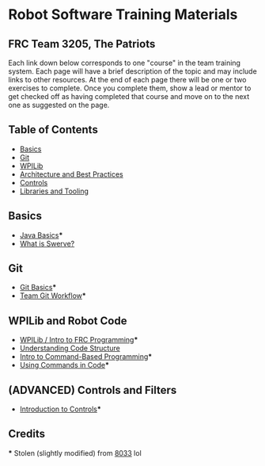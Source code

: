 # Robot Software Training Materials

## FRC Team 3205, The Patriots

Each link down below corresponds to one "course" in the team training system.
Each page will have a brief description of the topic and may include links to other resources.
At the end of each page there will be one or two exercises to complete.
Once you complete them, show a lead or mentor to get checked off as having completed that course and move on to the next one as suggested on the page.

## Table of Contents

- [Basics](#basics)
- [Git](#git)
- [WPILib](#wpilib)
- [Architecture and Best Practices](#architecture-and-best-practices)
- [Controls](#controls)
- [Libraries and Tooling](#libraries-and-tooling)

## Basics

- [Java Basics](Basics/Java.md)__*__
- [What is Swerve?](Basics/Swerve.md)

## Git

- [Git Basics](Basics/BasicGit.md)__*__
- [Team Git Workflow](Basics/GitWorkflow.md)__*__

## WPILib and Robot Code

- [WPILib / Intro to FRC Programming](WPILibBasics/GettingStarted.md)__*__
- [Understanding Code Structure](WPILibBasics/CodeStructure.md)
- [Intro to Command-Based Programming](WPILibBasics/CommandBasedIntro.md)__*__
- [Using Commands in Code](WPILibBasics/UsingCommands.md)__*__

## (ADVANCED) Controls and Filters
- [Introduction to Controls](AdvancedControls/ControlsIntro.md)__*__

## Credits
__*__ Stolen (slightly modified) from [8033](https://github.com/HighlanderRobotics/Highlanders-Training/tree/main) lol
